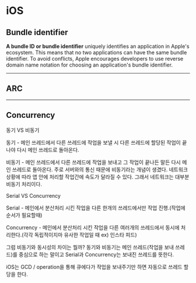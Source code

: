 # iOS 
 
## Bundle identifier

**A bundle ID or bundle identifier** uniquely identifies an application in Apple's ecosystem. This means that no two applications can have the same bundle identifier. To avoid conflicts, Apple encourages developers to use reverse domain name notation for choosing an application's bundle identifier.

***

## ARC 

***

## Concurrency

동기 VS 비동기

동기 - 메인 쓰레드에서 다른 쓰레드에 작업을 보낼 시 다른 쓰레드에 할당된 작업이 끝나야 다시 메인 쓰레드로 돌아온다.

비동기 - 메인 쓰레드에서 다른 쓰레드에 작업을 보내고 그 작업이 끝나든 말든 다시 메인 쓰레드로 돌아온다. 주로 서버와의 통신 때문에 비동기라는 개념이 생겼다. 네트워크 상황에 따라 앱 안에 처리할 작업간에 속도가 달라질 수 있다. 그래서 네트워크는 대부분 비동기 처리이다.

Serial VS Concurrency

Serial - 메인에서 분산처리 시킨 작업을 다른 한개의 쓰레드에서만 작업 진행.(작업에 순서가 필요할때)

Concurrency - 메인에서 분산처리 시킨 작업을 다른 여러개의 쓰레드에서 동시에 처리한다.(각각 독립적이지마 유사한 작업일 때 ex) 인스타 피드)

그럼 비동기와 동시성의 차이는 뭘까? 동기와 비동기는 메인 쓰레드(작업을 보내 쓰레드)를 중심으로 하는 말이고 Serial과 Concurrency는 보내진 쓰레드를 뜻한다.

iOS는 GCD / operation을 통해 큐에다가 작업을 보내주기만 하면 자동으로 쓰레드 할당을 한다.


 
 
